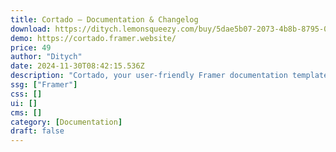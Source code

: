 ```yaml
---
title: Cortado — Documentation & Changelog
download: https://ditych.lemonsqueezy.com/buy/5dae5b07-2073-4b8b-8795-0efdc3b26320
demo: https://cortado.framer.website/
price: 49
author: "Ditych"
date: 2024-11-30T08:42:15.536Z
description: "Cortado, your user-friendly Framer documentation template. Featuring a responsive design and content managed by a CMS, Cortado gives your business the tools to quickly launch a documentation site."
ssg: ["Framer"]
css: []
ui: []
cms: []
category: [Documentation]
draft: false
---
```

